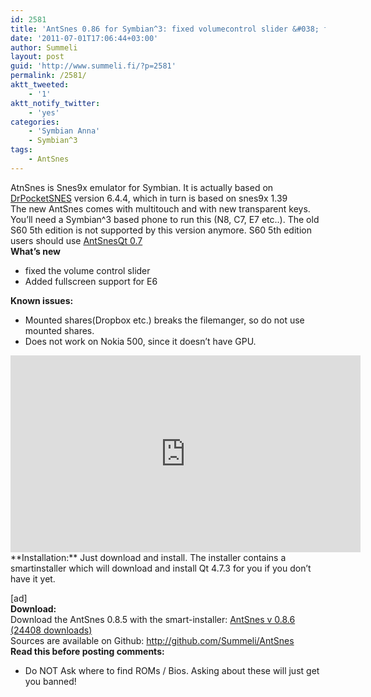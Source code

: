 ```yaml
---
id: 2581
title: 'AntSnes 0.86 for Symbian^3: fixed volumecontrol slider &#038; fullscreen for E6'
date: '2011-07-01T17:06:44+03:00'
author: Summeli
layout: post
guid: 'http://www.summeli.fi/?p=2581'
permalink: /2581/
aktt_tweeted:
    - '1'
aktt_notify_twitter:
    - 'yes'
categories:
    - 'Symbian Anna'
    - Symbian^3
tags:
    - AntSnes
---
```


AtnSnes is Snes9x emulator for Symbian. It is actually based on [DrPocketSNES](http://reesy.gp32x.de/DrPocketSnes.html "DrPocketSNES") version 6.4.4, which in turn is based on snes9x 1.39  
The new AntSnes comes with multitouch and with new transparent keys. You’ll need a Symbian^3 based phone to run this (N8, C7, E7 etc..). The old S60 5th edition is not supported by this version anymore. S60 5th edition users should use [AntSnesQt 0.7](http://www.summeli.com/?p=2386)  
**What’s new**

- fixed the volume control slider
- Added fullscreen support for E6

**Known issues:**

- Mounted shares(Dropbox etc.) breaks the filemanger, so do not use mounted shares.
- Does not work on Nokia 500, since it doesn’t have GPU.

<iframe allow="accelerometer; autoplay; encrypted-media; gyroscope; picture-in-picture" allowfullscreen="" frameborder="0" height="315" loading="lazy" src="https://www.youtube.com/embed/eHtJpr0oKe0" width="560"></iframe>  
**Installation:**  
Just download and install. The installer contains a smartinstaller which will download and install Qt 4.7.3 for you if you don’t have it yet.  
  
\[ad\]  
**Download:**  
Download the AntSnes 0.8.5 with the smart-installer: [ AntSnes v 0.8.6 (24408 downloads) ](http://summeli.com/download/11278/ "Version 0.86")  
Sources are available on Github: <http://github.com/Summeli/AntSnes>  
**Read this before posting comments:**

- Do NOT Ask where to find ROMs / Bios. Asking about these will just get you banned!
